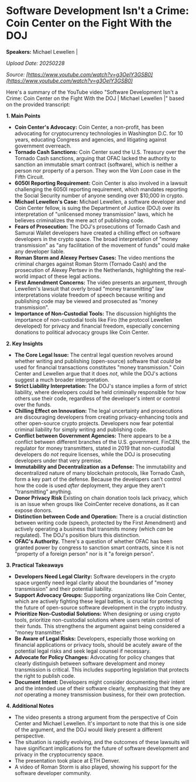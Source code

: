 # Software Development Isn't a Crime: Coin Center on the Fight With the DOJ

**Speakers:** Michael Lewellen |


*Upload Date: 20250228*

*Source: [https://www.youtube.com/watch?v=g3OeIY3GSB0](https://www.youtube.com/watch?v=g3OeIY3GSB0)*

Here's a summary of the YouTube video "Software Development Isn't a Crime: Coin Center on the Fight With the DOJ | Michael Lewellen |" based on the provided transcript:

**1. Main Points**

*   **Coin Center's Advocacy:** Coin Center, a non-profit, has been advocating for cryptocurrency technologies in Washington D.C. for 10 years, educating Congress and agencies, and litigating against government overreach.
*   **Tornado Cash Sanctions:** Coin Center sued the U.S. Treasury over the Tornado Cash sanctions, arguing that OFAC lacked the authority to sanction an immutable smart contract (software), which is neither a person nor property of a person. They won the *Van Loon* case in the Fifth Circuit.
*   **6050I Reporting Requirement:** Coin Center is also involved in a lawsuit challenging the 6050I reporting requirement, which mandates reporting the Social Security number of anyone sending over $10,000 in crypto.
*   **Michael Lewellen's Case:** Michael Lewellen, a software developer and Coin Center fellow, is suing the Department of Justice (DOJ) over its interpretation of "unlicensed money transmission" laws, which he believes criminalizes the mere act of publishing code.
*   **Fears of Prosecution:** The DOJ's prosecutions of Tornado Cash and Samurai Wallet developers have created a chilling effect on software developers in the crypto space. The broad interpretation of "money transmission" as "any facilitation of the movement of funds" could make any developer liable.
*   **Roman Storm and Alexey Pertsev Cases:** The video mentions the criminal charges against Roman Storm (Tornado Cash) and the prosecution of Alexey Pertsev in the Netherlands, highlighting the real-world impact of these legal actions.
*   **First Amendment Concerns:** The video presents an argument, through Lewellen's lawsuit that overly broad "money transmitting" law interpretations violate freedom of speech because writing and publishing code may be viewed and prosecuted as "money transmission".
*   **Importance of Non-Custodial Tools:** The discussion highlights the importance of non-custodial tools like Firo (the protocol Lewellen developed) for privacy and financial freedom, especially concerning donations to political advocacy groups like Coin Center.

**2. Key Insights**

*   **The Core Legal Issue:** The central legal question revolves around whether writing and publishing (open-source) software that *could* be used for financial transactions constitutes "money transmission." Coin Center and Lewellen argue that it does *not*, while the DOJ's actions suggest a much broader interpretation.
*   **Strict Liability Interpretation:** The DOJ's stance implies a form of strict liability, where developers could be held criminally responsible for how others use their code, regardless of the developer's intent or control over the funds.
*   **Chilling Effect on Innovation:** The legal uncertainty and prosecutions are discouraging developers from creating privacy-enhancing tools and other open-source crypto projects. Developers now fear potential criminal liability for simply writing and publishing code.
*   **Conflict between Government Agencies:** There appears to be a conflict between different branches of the U.S. government. FinCEN, the regulator for money transmitters, stated in 2019 that non-custodial developers do *not* require licenses, while the DOJ is prosecuting developers under that very premise.
*   **Immutability and Decentralization as a Defense:** The immutability and decentralized nature of many blockchain protocols, like Tornado Cash, form a key part of the defense.  Because the developers can't control how the code is used *after* deployment, they argue they aren't "transmitting" anything.
* **Donor Privacy Risk** Existing on chain donation tools lack privacy, which is an issue when groups like CoinCenter receive donations, as it can expose donors.
* **Distinction between Code and Operation:** There is a crucial distinction between writing code (speech, protected by the First Amendment) and actively operating a business that transmits money (which *can* be regulated). The DOJ's position blurs this distinction.
* **OFAC's Authority.** There's a question of whether OFAC has been granted power by congress to sanction smart contracts, since it is not "property of a foreign person" nor is it "a foreign person".

**3. Practical Takeaways**

*   **Developers Need Legal Clarity:**  Software developers in the crypto space urgently need legal clarity about the boundaries of "money transmission" and their potential liability.
*   **Support Advocacy Groups:** Supporting organizations like Coin Center, which are actively fighting these legal battles, is crucial for protecting the future of open-source software development in the crypto industry.
*   **Prioritize Non-Custodial Solutions:** When designing or using crypto tools, prioritize non-custodial solutions where users retain control of their funds. This strengthens the argument against being considered a "money transmitter."
*   **Be Aware of Legal Risks:** Developers, especially those working on financial applications or privacy tools, should be acutely aware of the potential legal risks and seek legal counsel if necessary.
*   **Advocate for Policy Changes:**  Advocating for policy changes that clearly distinguish between software development and money transmission is critical.  This includes supporting legislation that protects the right to publish code.
*   **Document Intent:** Developers might consider documenting their intent and the intended use of their software clearly, emphasizing that they are *not* operating a money transmission business, for their own protection.

**4. Additional Notes**

*   The video presents a strong argument from the perspective of Coin Center and Michael Lewellen. It's important to note that this is one side of the argument, and the DOJ would likely present a different perspective.
*   The situation is rapidly evolving, and the outcomes of these lawsuits will have significant implications for the future of software development and privacy in the cryptocurrency space.
*  The presentation took place at ETH Denver.
* A video of Roman Storm is also played, showing his support for the software developer community.